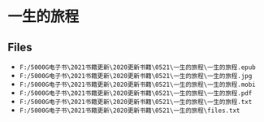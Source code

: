 # 一生的旅程

## Files

- `F:/5000G电子书\2021书籍更新\2020更新书籍\0521\一生的旅程\一生的旅程.epub`
- `F:/5000G电子书\2021书籍更新\2020更新书籍\0521\一生的旅程\一生的旅程.jpg`
- `F:/5000G电子书\2021书籍更新\2020更新书籍\0521\一生的旅程\一生的旅程.mobi`
- `F:/5000G电子书\2021书籍更新\2020更新书籍\0521\一生的旅程\一生的旅程.pdf`
- `F:/5000G电子书\2021书籍更新\2020更新书籍\0521\一生的旅程\一生的旅程.txt`
- `F:/5000G电子书\2021书籍更新\2020更新书籍\0521\一生的旅程\files.txt`

